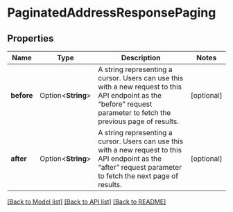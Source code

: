 # PaginatedAddressResponsePaging

## Properties

Name | Type | Description | Notes
------------ | ------------- | ------------- | -------------
**before** | Option<**String**> | A string representing a cursor. Users can use this with a new request to this API endpoint as the “before” request parameter to fetch the previous page of results. | [optional]
**after** | Option<**String**> | A string representing a cursor. Users can use this with a new request to this API endpoint as the “after” request parameter to fetch the next page of results. | [optional]

[[Back to Model list]](../README.md#documentation-for-models) [[Back to API list]](../README.md#documentation-for-api-endpoints) [[Back to README]](../README.md)


